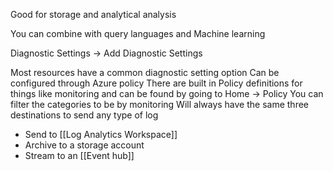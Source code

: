 Good for storage and analytical analysis

You can combine with query languages and Machine learning

Diagnostic Settings -> Add Diagnostic Settings

Most resources have a common diagnostic setting option
Can be configured through Azure policy
There are built in Policy definitions for things like monitoring and can be found by going to Home -> Policy
You can filter the categories to be by monitoring
Will always have the same three destinations to send any type of log
- Send to [[Log Analytics Workspace]]
- Archive to a storage account
- Stream to an [[Event hub]]